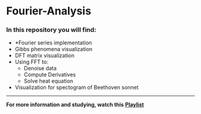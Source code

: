 # Fourier-Analysis

### In this repository you will find:
- *Fourier series implementation
- Gibbs phenomena visualization
- DFT matrix visualization
- Using FFT to:
    - Denoise data
    - Compute Derivatives
    - Solve heat equation
- Visualization for spectogram of Beethoven sonnet 

---

**For more information and studying, watch this** [**Playlist**](https://www.youtube.com/playlist?list=PLMrJAkhIeNNT_Xh3Oy0Y4LTj0Oxo8GqsC)
